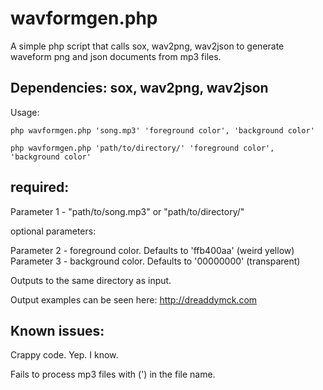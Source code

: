# wavformgen.php
A simple php script that calls sox, wav2png, wav2json to generate waveform png and json documents from mp3 files.

Dependencies:  sox, wav2png, wav2json
-------------------------------------
Usage: 
	
	php wavformgen.php 'song.mp3' 'foreground color', 'background color'
	
	php wavformgen.php 'path/to/directory/' 'foreground color', 'background color'	

	
required:
------------
Parameter 1 - "path/to/song.mp3" or "path/to/directory/" 	
	
optional parameters:

Parameter 2 - foreground color. Defaults to 'ffb400aa' (weird yellow)
Parameter 3 - background color. Defaults to '00000000' (transparent)	

Outputs to the same directory as input.

Output examples can be seen here: http://dreaddymck.com

Known issues:
-------------
Crappy code. Yep. I know.

Fails to process mp3 files with (') in the file name.